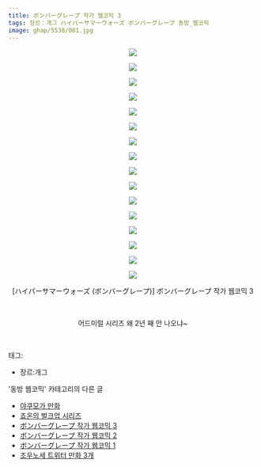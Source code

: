 ```yaml
---
title: ボンバーグレープ 작가 웹코믹 3
tags: 장르：개그 ハイパーサマーウォーズ ボンバーグレープ 동방_웹코믹
image: ghap/5538/001.jpg
---
```

<div class="article">
<p style="text-align: center; clear: none; float: none;"><img src="{{ site.nasurl }}/ghap/5538/001.jpg"/></p>
<p style="text-align: center; clear: none; float: none;"><img src="{{ site.nasurl }}/ghap/5538/002.jpg"/></p>
<p style="text-align: center; clear: none; float: none;"><img src="{{ site.nasurl }}/ghap/5538/003.jpg"/></p>
<p style="text-align: center; clear: none; float: none;"><img src="{{ site.nasurl }}/ghap/5538/004.jpg"/></p>
<p style="text-align: center; clear: none; float: none;"><img src="{{ site.nasurl }}/ghap/5538/005.jpg"/></p>
<p style="text-align: center; clear: none; float: none;"><img src="{{ site.nasurl }}/ghap/5538/006.jpg"/></p>
<p style="text-align: center; clear: none; float: none;"><img src="{{ site.nasurl }}/ghap/5538/007.jpg"/></p>
<p style="text-align: center; clear: none; float: none;"><img src="{{ site.nasurl }}/ghap/5538/008.jpg"/></p>
<p style="text-align: center; clear: none; float: none;"><img src="{{ site.nasurl }}/ghap/5538/009.jpg"/></p>
<p style="text-align: center; clear: none; float: none;"><img src="{{ site.nasurl }}/ghap/5538/010.jpg"/></p>
<p style="text-align: center; clear: none; float: none;"><img src="{{ site.nasurl }}/ghap/5538/011.jpg"/></p>
<p style="text-align: center; clear: none; float: none;"><img src="{{ site.nasurl }}/ghap/5538/012.jpg"/></p>
<p style="text-align: center; clear: none; float: none;"><img src="{{ site.nasurl }}/ghap/5538/013.jpg"/></p>
<p style="text-align: center; clear: none; float: none;"><img src="{{ site.nasurl }}/ghap/5538/014.jpg"/></p>
<p style="text-align: center; clear: none; float: none;"><img src="{{ site.nasurl }}/ghap/5538/015.jpg"/></p>
<p style="text-align: center; clear: none; float: none;"><img src="{{ site.nasurl }}/ghap/5538/016.jpg"/></p>
<p style="text-align: center; clear: none; float: none;">[ハイパーサマーウォーズ (ボンバーグレープ)] ボンバーグレープ 작가 웹코믹 3</p>
<p style="text-align: center; clear: none; float: none;"><br/></p>
<p style="text-align: center; clear: none; float: none;">어드미럴 시리즈 왜 2년 째 안 나오냐~</p>
<p><br/></p>
</div><div class="tagTrail">
<p>태그: </p>
<ul>
<li>장르:개그</li>
</ul>
</div><div class="another">
<p>'동방 웹코믹' 카테고리의 다른 글</p>
<ul>
<li><a href="/2019-01-08-ghap_5540">야쿠모가 만화</a></li>
<li><a href="/2019-01-08-ghap_5539">죠온의 벌크업 시리즈</a></li>
<li><a href="/2019-01-07-ghap_5538">ボンバーグレープ 작가 웹코믹 3</a></li>
<li><a href="/2019-01-07-ghap_5537">ボンバーグレープ 작가 웹코믹 2</a></li>
<li><a href="/2019-01-07-ghap_5536">ボンバーグレープ 작가 웹코믹 1</a></li>
<li><a href="/2018-12-31-ghap_5460">조우노세 트위터 만화 3개</a></li>
</ul>
</div>
